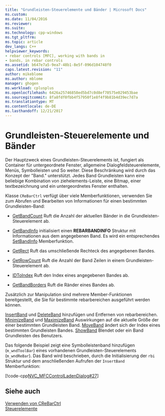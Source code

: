 ```yaml
---
title: "Grundleisten-Steuerelemente und Bänder | Microsoft Docs"
ms.custom: 
ms.date: 11/04/2016
ms.reviewer: 
ms.suite: 
ms.technology: cpp-windows
ms.tgt_pltfrm: 
ms.topic: article
dev_langs: C++
helpviewer_keywords:
- rebar controls [MFC], working with bands in
- bands, in rebar controls
ms.assetid: b647e7a5-9ea7-48b1-8e5f-096d104748f0
caps.latest.revision: "11"
author: mikeblome
ms.author: mblome
manager: ghogen
ms.workload: cplusplus
ms.openlocfilehash: 6426a25746858ed5bd7c0d8ef70575e029453bae
ms.sourcegitcommit: 8fa8fdf0fbb4f57950f1e8f4f9b81b4d39ec7d7a
ms.translationtype: MT
ms.contentlocale: de-DE
ms.lasthandoff: 12/21/2017
---
```

# <a name="rebar-controls-and-bands"></a>Grundleisten-Steuerelemente und Bänder
Der Hauptzweck eines Grundleisten-Steuerelements ist, fungiert als Container für untergeordnete Fenster, allgemeine Dialogfeldsteuerelemente, Menüs, Symbolleisten und So weiter. Diese Beschränkung wird durch das Konzept der "Band." unterstützt. Jedes Band Grundleisten kann eine beliebige Kombination von ziehelements-Leiste, eine Bitmap, einer textbezeichnung und ein untergeordnetes Fenster enthalten.  
  
 Klasse `CReBarCtrl` verfügt über viele Memberfunktionen, verwenden Sie zum Abrufen und Bearbeiten von Informationen für einen bestimmten Grundleisten-Band:  
  
-   [GetBandCount](../mfc/reference/crebarctrl-class.md#getbandcount) Ruft die Anzahl der aktuellen Bänder in die Grundleisten-Steuerelement ab.  
  
-   [GetBandInfo](../mfc/reference/crebarctrl-class.md#getbandinfo) initialisiert einen **REBARBANDINFO** Struktur mit Informationen aus dem angegebenen Band. Es wird ein entsprechendes [SetBandInfo](../mfc/reference/crebarctrl-class.md#setbandinfo) Memberfunktion.  
  
-   [GetRect](../mfc/reference/crebarctrl-class.md#getrect) Ruft das umschließende Rechteck des angegebenen Bandes.  
  
-   [GetRowCount](../mfc/reference/crebarctrl-class.md#getrowcount) Ruft die Anzahl der Band Zeilen in einem Grundleisten-Steuerelement ab.  
  
-   [IDToIndex](../mfc/reference/crebarctrl-class.md#idtoindex) Ruft den Index eines angegebenen Bandes ab.  
  
-   [GetBandBorders](../mfc/reference/crebarctrl-class.md#getbandborders) Ruft die Ränder eines Bandes ab.  
  
 Zusätzlich zur Manipulation sind mehrere Member-Funktionen bereitgestellt, die Sie für bestimmte rebarbereichen ausgeführt werden können.  
  
 [InsertBand](../mfc/reference/crebarctrl-class.md#insertband) und [DeleteBand](../mfc/reference/crebarctrl-class.md#deleteband) hinzufügen und Entfernen von rebarbereichen. [MinimizeBand](../mfc/reference/crebarctrl-class.md#minimizeband) und [MaximizeBand](../mfc/reference/crebarctrl-class.md#maximizeband) Auswirkungen auf die aktuelle Größe der einer bestimmten Grundleisten Band. [MoveBand](../mfc/reference/crebarctrl-class.md#moveband) ändert sich der Index eines bestimmten Grundleisten Bandes. [ShowBand](../mfc/reference/crebarctrl-class.md#showband) Blendet oder ein Band Grundleisten des Benutzers.  
  
 Das folgende Beispiel zeigt eine Symbolleistenband hinzufügen (`m_wndToolBar`) eines vorhandenen Grundleisten-Steuerelements (`m_wndReBar`). Das Band wird beschrieben, durch die Initialisierung der `rbi` Struktur und dem anschließenden Aufrufen der `InsertBand` Memberfunktion:  
  
 [!code-cpp[NVC_MFCControlLadenDialog#27](../mfc/codesnippet/cpp/rebar-controls-and-bands_1.cpp)]  
  
## <a name="see-also"></a>Siehe auch  
 [Verwenden von CReBarCtrl](../mfc/using-crebarctrl.md)   
 [Steuerelemente](../mfc/controls-mfc.md)

